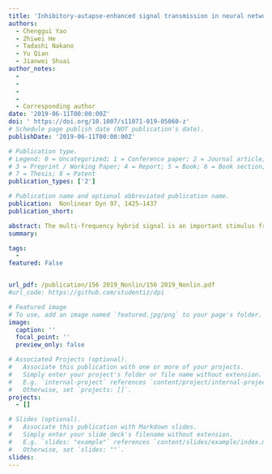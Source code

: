 ```yaml
---
title: 'Inhibitory-autapse-enhanced signal transmission in neural networks.'
authors:
  - Chenggui Yao
  - Zhiwei He
  - Tadashi Nakano
  - Yu Qian
  - Jianwei Shuai
author_notes:
  - 
  -
  - 
  - 
  - Corresponding author
date: '2019-06-11T00:00:00Z'
doi: ' https://doi.org/10.1007/s11071-019-05060-z'
# Schedule page publish date (NOT publication's date).
publishDate: '2019-06-11T00:00:00Z'

# Publication type.
# Legend: 0 = Uncategorized; 1 = Conference paper; 2 = Journal article;
# 3 = Preprint / Working Paper; 4 = Report; 5 = Book; 6 = Book section;
# 7 = Thesis; 8 = Patent
publication_types: ['2']

# Publication name and optional abbreviated publication name.
publication:  Nonlinear Dyn 97, 1425–1437
publication_short: 

abstract: The multi-frequency hybrid signal is an important stimulus from the external environment on the neuronal networks for detection. The mechanism of the detection may be understood by the vibrational resonance, in which the moderate intensity of high-frequency force can amplify the response of neuronal systems to the low-frequency signal. In this paper, the effects of electrical and chemical autapses on signal transmission are investigated in scale-free and small-world neuronal networks, where an external two-frequency signal is introduced only to one neuron as a pacemaker. We observed that the inhibitory autapse can significantly enhance the signal propagation by the vibrational resonance, while the electrical and excitatory autapses typically weaken the signal transmission, indicating that the inhibitory autapse is more beneficial to transmit the rhythm of the pacemaker to the whole networks. These findings contribute to our understanding of signal detection and information processing in the autapic neuronal system.
summary: 

tags:
  - 
featured: False


url_pdf: /publication/156 2019_Nonlin/156 2019_Nonlin.pdf
#url_code: https://github.com/studentiz/dpi

# Featured image
# To use, add an image named `featured.jpg/png` to your page's folder.
image:
  caption: ''
  focal_point: ''
  preview_only: false

# Associated Projects (optional).
#   Associate this publication with one or more of your projects.
#   Simply enter your project's folder or file name without extension.
#   E.g. `internal-project` references `content/project/internal-project/index.md`.
#   Otherwise, set `projects: []`.
projects:
  - []

# Slides (optional).
#   Associate this publication with Markdown slides.
#   Simply enter your slide deck's filename without extension.
#   E.g. `slides: "example"` references `content/slides/example/index.md`.
#   Otherwise, set `slides: ""`.
slides:
---
```



